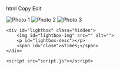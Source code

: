 
html
Copy
Edit
<!DOCTYPE html>
<html lang="en">
<head>
    <meta charset="UTF-8">
    <meta name="viewport" content="width=device-width, initial-scale=1.0">
    <title>My Portfolio</title>
    <link rel="stylesheet" href="styles.css">
</head>
<body>
    <div class="gallery">
        <img src="image1.jpg" alt="Photo 1" class="photo" data-description="Description of Image 1">
        <img src="image2.jpg" alt="Photo 2" class="photo" data-description="Description of Image 2">
        <img src="image3.jpg" alt="Photo 3" class="photo" data-description="Description of Image 3">
    </div>
    
    <div id="lightbox" class="hidden">
        <img id="lightbox-img" src="" alt="">
        <p id="lightbox-desc"></p>
        <span id="close">&times;</span>
    </div>

    <script src="script.js"></script>
</body>
</html>
